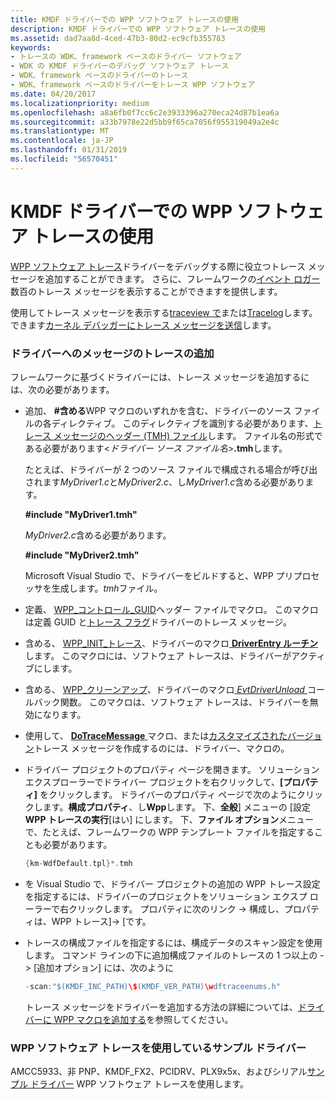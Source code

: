 ```yaml
---
title: KMDF ドライバーでの WPP ソフトウェア トレースの使用
description: KMDF ドライバーでの WPP ソフトウェア トレースの使用
ms.assetid: dad7aa8d-4ced-47b3-80d2-ec9cfb355783
keywords:
- トレースの WDK、framework ベースのドライバー ソフトウェア
- WDK の KMDF ドライバーのデバッグ ソフトウェア トレース
- WDK、framework ベースのドライバーのトレース
- WDK、framework ベースのドライバーをトレース WPP ソフトウェア
ms.date: 04/20/2017
ms.localizationpriority: medium
ms.openlocfilehash: a8a6fb0f7cc6c2e3933396a270eca24d87b1ea6a
ms.sourcegitcommit: a33b7978e22d5bb9f65ca7056f955319049a2e4c
ms.translationtype: MT
ms.contentlocale: ja-JP
ms.lasthandoff: 01/31/2019
ms.locfileid: "56570451"
---
```

# <a name="using-wpp-software-tracing-in-kmdf-drivers"></a>KMDF ドライバーでの WPP ソフトウェア トレースの使用


[WPP ソフトウェア トレース](https://msdn.microsoft.com/library/windows/hardware/ff556204)ドライバーをデバッグする際に役立つトレース メッセージを追加することができます。 さらに、フレームワークの[イベント ロガー](using-the-framework-s-event-logger.md)数百のトレース メッセージを表示することができますを提供します。

使用してトレース メッセージを表示する[traceview で](https://msdn.microsoft.com/library/windows/hardware/ff553872)または[Tracelog](https://msdn.microsoft.com/library/windows/hardware/ff552994)します。 できます[カーネル デバッガーにトレース メッセージを送信](https://msdn.microsoft.com/library/windows/hardware/ff546837)します。

### <a name="adding-tracing-messages-to-your-driver"></a>ドライバーへのメッセージのトレースの追加

フレームワークに基づくドライバーには、トレース メッセージを追加するには、次の必要があります。

- 追加、 **\#含める**WPP マクロのいずれかを含む、ドライバーのソース ファイルの各ディレクティブ。 このディレクティブを識別する必要があります、[トレース メッセージのヘッダー (TMH) ファイル](https://msdn.microsoft.com/library/windows/hardware/ff553926)します。 ファイル名の形式である必要があります&lt;*ドライバー ソース ファイル名*&gt;**.tmh**します。

  たとえば、ドライバーが 2 つのソース ファイルで構成される場合が呼び出されます*MyDriver1.c*と*MyDriver2.c*、し*MyDriver1.c*含める必要があります。

  **\#include "MyDriver1.tmh"**

  *MyDriver2.c*含める必要があります。

  **\#include "MyDriver2.tmh"**

  Microsoft Visual Studio で、ドライバーをビルドすると、WPP プリプロセッサを生成します。*tmh*ファイル。

- 定義、 [WPP\_コントロール\_GUID](https://msdn.microsoft.com/library/windows/hardware/ff556186)ヘッダー ファイルでマクロ。 このマクロは定義 GUID と[トレース フラグ](https://msdn.microsoft.com/library/windows/hardware/ff553904)ドライバーのトレース メッセージ。

- 含める、 [WPP\_INIT\_トレース](https://msdn.microsoft.com/library/windows/hardware/ff556191)、ドライバーのマクロ[ **DriverEntry ルーチン**](https://msdn.microsoft.com/library/windows/hardware/ff540807)します。 このマクロには、ソフトウェア トレースは、ドライバーがアクティブにします。

- 含める、 [WPP\_クリーンアップ](https://msdn.microsoft.com/library/windows/hardware/ff556179)、ドライバーのマクロ[ *EvtDriverUnload* ](https://msdn.microsoft.com/library/windows/hardware/ff541694)コールバック関数。 このマクロは、ソフトウェア トレースは、ドライバーを無効になります。

- 使用して、 [ **DoTraceMessage** ](https://msdn.microsoft.com/library/windows/hardware/ff544918)マクロ、または[カスタマイズされたバージョン](https://msdn.microsoft.com/library/windows/hardware/ff542492)トレース メッセージを作成するのには、ドライバー、マクロの。

- ドライバー プロジェクトのプロパティ ページを開きます。 ソリューション エクスプローラーでドライバー プロジェクトを右クリックして、**[プロパティ]** をクリックします。 ドライバーのプロパティ ページで次のようにクリックします。**構成プロパティ**、し**Wpp**します。 下、**全般**] メニューの [設定**WPP トレースの実行**[はい] にします。 下、**ファイル オプション**メニューで、たとえば、フレームワークの WPP テンプレート ファイルを指定することも必要があります。

  ```cpp
  {km-WdfDefault.tpl}*.tmh
  ```
    
- を Visual Studio で、ドライバー プロジェクトの追加の WPP トレース設定を指定するには、ドライバーのプロジェクトをソリューション エクスプ ローラーで右クリックします。 プロパティに次のリンク -> 構成し、プロパティは、WPP トレース]-> [です。 

- トレースの構成ファイルを指定するには、構成データのスキャン設定を使用します。 コマンド ラインの下に追加構成ファイルのトレースの 1 つ以上の -> [追加オプション] には、次のように
  ```cpp
  -scan:"$(KMDF_INC_PATH)\$(KMDF_VER_PATH)\wdftraceenums.h"
  ```
  トレース メッセージをドライバーを追加する方法の詳細については、[ドライバーに WPP マクロを追加する](https://msdn.microsoft.com/library/windows/hardware/ff541243)を参照してください。

### <a name="sample-drivers-that-use-wpp-software-tracing"></a>WPP ソフトウェア トレースを使用しているサンプル ドライバー

AMCC5933、非 PNP、KMDF\_FX2、PCIDRV、PLX9x5x、およびシリアル[サンプル ドライバー](sample-kmdf-drivers.md) WPP ソフトウェア トレースを使用します。

 

 





